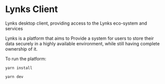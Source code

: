 # Lynks Client
Lynks desktop client, providing access to the Lynks eco-system and services

Lynks is a platform that aims to Provide a system for users to store their data securely in a highly available environment, while still having complete ownership of it.

To run the platform:

`yarn install`

`yarn dev`
